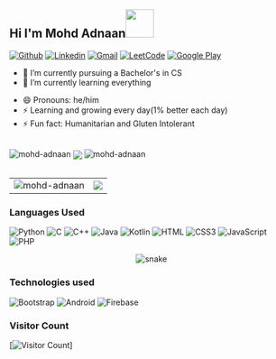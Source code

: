 <h2 align="left"> Hi I'm Mohd Adnaan<img src="https://media.giphy.com/media/hvRJCLFzcasrR4ia7z/giphy.gif" height="50"> </h2>

[![Github](https://img.shields.io/badge/-Github-000?&logo=Github&logoColor=white)](https://github.com/mohd-adnaan)
[![Linkedin](https://img.shields.io/badge/-LinkedIn-blue?&logo=Linkedin&logoColor=white)](https://www.linkedin.com/in/mohammad-adnaan-51272024a/)
[![Gmail](https://img.shields.io/badge/-Gmail-c14438?&logo=Gmail&logoColor=white)](mailto:iamadnaanmohd@gmail.com)
[![LeetCode]((https://img.shields.io/badge/LeetCode-000000?style=for-the-badge&logo=LeetCode&logoColor=#d16c06))](https://leetcode.com/Mohd_Adnaan/)
[![Google Play](https://img.shields.io/badge/-Google%20Play-grey?&logo=googleplay&logoColor=white)](https://developers.google.com/profile/u/100278702271990940869)

<!--
<img src="https://github-readme-stats.vercel.app/api?username=mohd-adnaan&&show_icons=true&title_color=ffffff&icon_color=bb2acf&text_color=daf7dc&bg_color=151515">
-->

<!--
**mohd-adnaan/mohd-adnaan** is a ✨ _special_ ✨ repository because its `README.md` (this file) appears on your GitHub profile.

-->

- 🔭 I’m currently pursuing a Bachelor's in CS
- 🌱 I’m currently learning everything
<!--- 👯 I’m looking to collaborate on ...
- 🤔 I’m looking for help with ...
- 💬 Ask me about ...
-->
- 😄 Pronouns: he/him
- ⚡ Learning and growing every day(1% better each day)
- ⚡ Fun fact: Humanitarian and Gluten Intolerant
<br/>


<img src="https://github-readme-stats.vercel.app/api/top-langs/?username=mohd-adnaan&layout=compact&hide=html&theme=tokyonight" alt="mohd-adnaan" />

<img align="center" src="https://github-readme-streak-stats.herokuapp.com/?user=mohd-adnaan&theme=tokyonight" />

<img src="https://github-readme-stats.vercel.app/api?username=mohd-adnaan&show_icons=true&theme=blue-green" alt="mohd-adnaan" />

<br />
<br/>
 <table>
  <tr>
    <td>

      
 <img src="https://github-readme-stats.vercel.app/api?username=mohd-adnaan&show_icons=true&theme=tokyonight" alt="mohd-adnaan" />
   </td>


   <td>  


 <img align="center" src="https://github-readme-streak-stats.herokuapp.com/?user=mohd-adnaan&theme=tokyonight" />
     </td>
      </tr>
  </table>

### Languages Used
![Python](https://img.shields.io/badge/python-3670A0?style=for-the-badge&logo=python&logoColor=ffdd54)
![C](https://img.shields.io/badge/c-%2300599C.svg?style=for-the-badge&logo=c&logoColor=white)
![C++](https://img.shields.io/badge/c++-%2300599C.svg?style=for-the-badge&logo=c%2B%2B&logoColor=white)
![Java](https://img.shields.io/badge/java-%23ED8B00.svg?style=for-the-badge&logo=java&logoColor=white)
![Kotlin](https://img.shields.io/badge/kotlin-%230095D5.svg?style=for-the-badge&logo=kotlin&logoColor=white)
![HTML](https://img.shields.io/badge/html5-%23E34F26.svg?style=for-the-badge&logo=html5&logoColor=white)
![CSS3](https://img.shields.io/badge/css3-%231572B6.svg?style=for-the-badge&logo=css3&logoColor=white)
![JavaScript](https://img.shields.io/badge/javascript-%23323330.svg?style=for-the-badge&logo=javascript&logoColor=%23F7DF1E)
![PHP](https://img.shields.io/badge/mysql-%2300f.svg?style=for-the-badge&logo=mysql&logoColor=white)


<p align="center">
  <img src="https://github.com/mohd-adnaan/mohd-adnaan/raw/output/github-contribution-grid-snake.svg" alt="snake"></center>
</p>


### Technologies used

![Bootstrap](https://img.shields.io/badge/bootstrap-%23563D7C.svg?style=for-the-badge&logo=bootstrap&logoColor=white)
![Android](https://img.shields.io/badge/Android-3DDC84?style=for-the-badge&logo=android&logoColor=white)
![Firebase](https://img.shields.io/badge/firebase-%23039BE5.svg?style=for-the-badge&logo=firebase)
<!--![AWS](https://img.shields.io/badge/AWS-%23FF9900.svg?style=for-the-badge&logo=amazon-aws&logoColor=white)
![Anaconda](https://img.shields.io/badge/Anaconda-%2344A833.svg?style=for-the-badge&logo=anaconda&logoColor=white)
![Flask](https://img.shields.io/badge/flask-%23000.svg?style=for-the-badge&logo=flask&logoColor=white)
-->


### Visitor Count

[![Visitor Count](https://profile-counter.glitch.me/{mohd-adnaan}/count.svg)]
